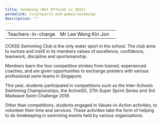 ```yaml
---
title: Swimming (Not Offered in 2023)
permalink: /cca/sports-and-games/swimming/
description: ""
---
```

|  	|  	|  	|			
|---	|---	|---	|			
|  	Teachers-in-charge 	|  	 Mr Lee Weng Kin Jon 	|  		|  


CCKSS Swimming Club is the only water sport in the school. The club aims to nurture and instill in its members values of excellence, confidence, teamwork, discipline and sportsmanship. 

Members learn the four competitive strokes from trained, experienced coaches, and are given opportunities to exchange pointers with various professional swim teams in Singapore.

This year, students participated in competitions such as the Inter-Schools Swimming Championships, the ActiveSG, 27th Super Sprint Series and 3rd Madwave Swim Challenge 2019. 

Other than competitions, students engaged in Values-in-Action activities, to volunteer their time and services. These activities take the form of helping to do timekeeping in swimming events held by various organisations.